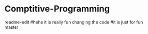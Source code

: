 # Comptitive-Programming
readme-edit
#hehe it is really fun changing the code
#it is just for fun
master
